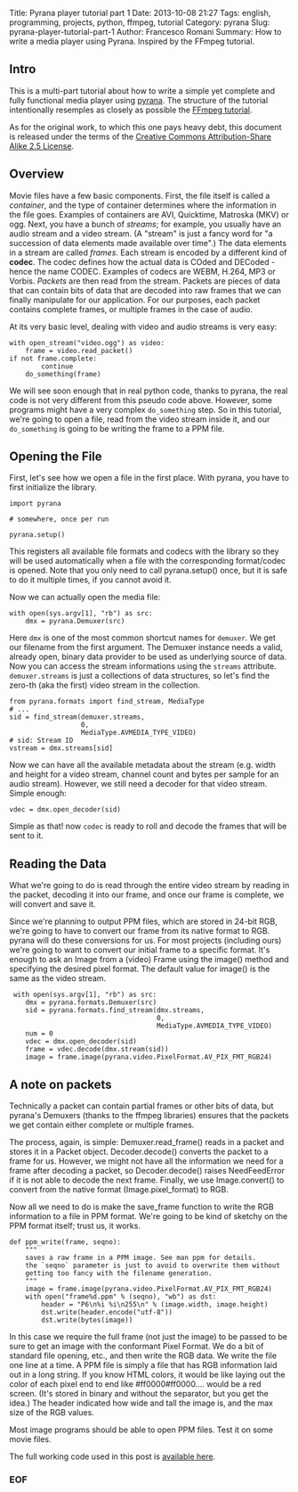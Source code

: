 Title: Pyrana player tutorial part 1
Date: 2013-10-08 21:27
Tags: english, programming, projects, python, ffmpeg, tutorial
Category: pyrana
Slug: pyrana-player-tutorial-part-1
Author: Francesco Romani
Summary: How to write a media player using Pyrana. Inspired by the FFmpeg tutorial.


Intro
-----

This is a multi-part tutorial about how to write a simple yet complete and fully functional
media player using [pyrana](http://bitbucket.org/mojaves/pyrana).
The structure of the tutorial intentionally resemples as closely as possible
the [FFmpeg tutorial](http://dranger.com/ffmpeg/tutorial01.html).

As for the original work, to which this one pays heavy debt, this document is released under
the terms of the [Creative Commons Attribution-Share Alike 2.5 License](http://creativecommons.org/licenses/by-sa/2.5/).

<!-- more -->


Overview
--------

Movie files have a few basic components. First, the file itself is called a
*container*, and the type of container determines where the information in
the file goes. Examples of containers are AVI, Quicktime, Matroska (MKV) or ogg.
Next, you have a bunch of *streams*; for example, you usually have an audio stream
and a video stream. (A "stream" is just a fancy word for "a succession of data
elements made available over time".) The data elements in a stream are called
*frames*. Each stream is encoded by a different kind of **codec**. The codec
defines how the actual data is COded and DECoded - hence the name CODEC.
Examples of codecs are WEBM, H.264, MP3 or Vorbis. *Packets* are then read from the
stream. Packets are pieces of data that can contain bits of data that are
decoded into raw frames that we can finally manipulate for our application.
For our purposes, each packet contains complete frames, or multiple frames in
the case of audio. 

At its very basic level, dealing with video and audio streams is very easy: 
    
        
    with open_stream("video.ogg") as video:
        frame = video.read_packet()
	if not frame.complete:
            continue
        do_something(frame)
    

We will see soon enough that in real python code, thanks to pyrana, the real code
is not very different from this pseudo code above. However, some programs might
have a very complex `do_something` step. So in
this tutorial, we're going to open a file, read from the video stream inside
it, and our `do_something` is going to be writing the frame to a PPM file. 


Opening the File
----------------

First, let's see how we open a file in the first place. With pyrana, you have
to first initialize the library.
    
    
    import pyrana

    # somewhere, once per run
    
    pyrana.setup()
        

This registers all available file formats and codecs with the library so they
will be used automatically when a file with the corresponding format/codec is
opened. Note that you only need to call pyrana.setup() once, but it is safe
to do it multiple times, if you cannot avoid it.

Now we can actually open the media file: 
    
    
    with open(sys.argv[1], "rb") as src:
        dmx = pyrana.Demuxer(src)    
        

Here `dmx` is one of the most common shortcut names for `demuxer`.
We get our filename from the first argument. The Demuxer instance needs a
valid, already open, binary data provider to be used as underlying source of
data.
Now you can access the stream informations using the `streams` attribute.
`demuxer.streams` is just a collections of data structures,
so let's find the zero-th (aka the first) video stream in the collection.


    from pyrana.formats import find_stream, MediaType
    # ...
    sid = find_stream(demuxer.streams,
                      0,
                      MediaType.AVMEDIA_TYPE_VIDEO)
    # sid: Stream ID
    vstream = dmx.streams[sid]
        

Now we can have all the available metadata about the stream (e.g. width
and height for a video stream, channel count and bytes per sample for an audio stream). 
However, we still need a decoder for that video stream. Simple enough:   

    
    vdec = dmx.open_decoder(sid)
        

Simple as that! now `codec` is ready to roll and decode the frames that will
be sent to it.



Reading the Data
----------------

What we're going to do is read through the entire video stream by reading in
the packet, decoding it into our frame, and once our frame is complete, we
will convert and save it. 

Since we're planning to output PPM files, which are stored in 24-bit RGB,
we're going to have to convert our frame from its native format to RGB. pyrana
will do these conversions for us. For most projects (including ours) we're
going to want to convert our initial frame to a specific format.
It's enough to ask an Image from a (video) Frame using the image() method
and specifying the desired pixel format. The default value for image() is
the same as the video stream.

     with open(sys.argv[1], "rb") as src:
        dmx = pyrana.formats.Demuxer(src)
        sid = pyrana.formats.find_stream(dmx.streams,
                                         0,
                                         MediaType.AVMEDIA_TYPE_VIDEO)
        num = 0
        vdec = dmx.open_decoder(sid)
        frame = vdec.decode(dmx.stream(sid))
        image = frame.image(pyrana.video.PixelFormat.AV_PIX_FMT_RGB24)
    


A note on packets
-----------------

Technically a packet can contain partial frames or other bits of data, but
pyrana's Demuxers (thanks to the ffmpeg libraries) ensures that the packets we
get contain either complete or multiple frames. 

The process, again, is simple: Demuxer.read_frame() reads in a packet and stores it
in a Packet object. Decoder.decode() converts
the packet to a frame for us. However, we might not have all the information
we need for a frame after decoding a packet, so Decoder.decode() raises NeedFeedError
if it is not able to decode the next frame. Finally, we use Image.convert()
to convert from the native format (Image.pixel_format) to RGB.

Now all we need to do is make the save_frame function to write the RGB
information to a file in PPM format. We're going to be kind of sketchy on the
PPM format itself; trust us, it works. 

    
    def ppm_write(frame, seqno):
        """
        saves a raw frame in a PPM image. See man ppm for details.
        the `seqno` parameter is just to avoid to overwrite them without
        getting too fancy with the filename generation.
        """
        image = frame.image(pyrana.video.PixelFormat.AV_PIX_FMT_RGB24)
        with open("frame%d.ppm" % (seqno), "wb") as dst:
            header = "P6\n%i %i\n255\n" % (image.width, image.height)
            dst.write(header.encode("utf-8"))
            dst.write(bytes(image))
    

In this case we require the full frame (not just the image) to be passed
to be sure to get an image with the conformant Pixel Format.
We do a bit of standard file opening, etc., and then write the RGB data. We
write the file one line at a time. A PPM file is simply a file that has RGB
information laid out in a long string. If you know HTML colors, it would be
like laying out the color of each pixel end to end like #ff0000#ff0000....
would be a red screen. (It's stored in binary and without the separator, but
you get the idea.) The header indicated how wide and tall the image is, and
the max size of the RGB values. 

Most image programs should be able to open PPM files. Test it on some movie
files. 

The full working code used in this post is
[available here](https://github.com/mojaves/pyrana/blob/master/examples/03_decode_video.py).

<script src="https://gist.github.com/mojaves/6949801.js"></script>

### EOF

